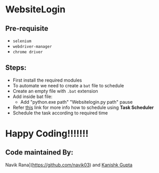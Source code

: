 # WebsiteLogin

## Pre-requisite
- `selenium`
- `webdriver-manager`
- `chrome driver`

## Steps:

- First install the required modules
- To automate we need to create a `bat` file to schedule
- Create an empty file with `.bat` extension
- Add inside bat file:
    - Add "python.exe path" "Websitelogin.py path" pause
- Refer [this](https://towardsdatascience.com/automate-your-python-scripts-with-task-scheduler-661d0a40b279) link for more info how to schedule using **Task Scheduler**
- Schedule the task according to required time

# Happy Coding!!!!!!!

## Code maintained By:

Navik Rana](https://github.com/navik03)  and [Kanishk Gupta](https://github.com/gkanishk)
